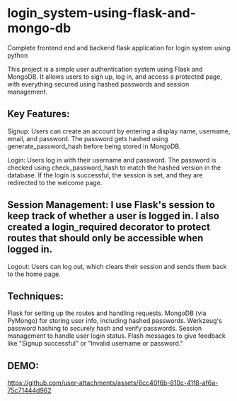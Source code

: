 # login_system-using-flask-and-mongo-db
Complete frontend end and  backend flask application for login system using python

This project is a simple user authentication system using Flask and MongoDB. It allows users to sign up, log in, and access a protected page, with everything secured using hashed passwords and session management.

## Key Features:
Signup: Users can create an account by entering a display name, username, email, and password. The password gets hashed using generate_password_hash before being stored in MongoDB.

Login: Users log in with their username and password. The password is checked using check_password_hash to match the hashed version in the database. If the login is successful, the session is set, and they are redirected to the welcome page.

## Session Management: I use Flask's session to keep track of whether a user is logged in. I also created a login_required decorator to protect routes that should only be accessible when logged in.

Logout: Users can log out, which clears their session and sends them back to the home page.

## Techniques:
Flask for setting up the routes and handling requests.
MongoDB (via PyMongo) for storing user info, including hashed passwords.
Werkzeug's password hashing to securely hash and verify passwords.
Session management to handle user login status.
Flash messages to give feedback like "Signup successful" or "Invalid username or password."

## DEMO:

https://github.com/user-attachments/assets/6cc40f6b-810c-41f8-af6a-75c71444d962

